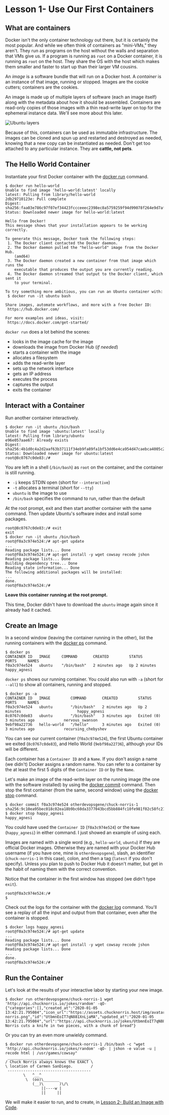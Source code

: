# Lesson 1- Use Our First Containers

## What are containers

Docker isn't the only container technology out there, but it is certainly the
most popular. And while we often think of containers as "mini-VMs," they
aren't. They run as programs on the host without the walls and separation that
VMs give us. If a program is running as `root` on a Docker container, it is
running as `root` on the host. They share the OS with the host which makes them
smaller and faster to start up than their larger VM cousins.

An _image_ is a software bundle that will run on a Docker host. A _container_
is an instance of that image, running or stopped. Images are the cookie
cutters; containers are the cookies.

An image is made up of multiple layers of software (each an image itself) along
with the metadata about how it should be assembled. Containers are read-only
copies of those images with a thin read-write layer on top for the ephemeral
instance data. We'll see more about this later.

![Ubuntu layers](./ubuntu-layers.svg "Layers in Docker containers")

Because of this, containers can be used as immutable infrastructure. The images
can be cloned and spun up and restarted and destroyed as needed, knowing that a
new copy can be instantiated as needed. Don't get too attached to any particular
instance. They are __cattle, not pets__.

## The Hello World Container

Instantiate your first Docker container with the
[docker run](https://docs.docker.com/engine/reference/run/) command.

```console
$ docker run hello-world
Unable to find image 'hello-world:latest' locally
latest: Pulling from library/hello-world
2db29710123e: Pull complete
Digest: sha256:faa03e786c97f07ef34423fccceeec2398ec8a5759259f94d99078f264e9d7af
Status: Downloaded newer image for hello-world:latest

Hello from Docker!
This message shows that your installation appears to be working correctly.

To generate this message, Docker took the following steps:
 1. The Docker client contacted the Docker daemon.
 2. The Docker daemon pulled the "hello-world" image from the Docker Hub.
    (amd64)
 3. The Docker daemon created a new container from that image which runs the
    executable that produces the output you are currently reading.
 4. The Docker daemon streamed that output to the Docker client, which sent it
    to your terminal.

To try something more ambitious, you can run an Ubuntu container with:
 $ docker run -it ubuntu bash

Share images, automate workflows, and more with a free Docker ID:
 https://hub.docker.com/

For more examples and ideas, visit:
 https://docs.docker.com/get-started/
```

`docker run` does a lot behind the scenes:

* looks in the image cache for the image
* downloads the image from Docker Hub (_if needed_)
* starts a container with the image
* allocates a filesystem
* adds the read-write layer
* sets up the network interface
* gets an IP address
* executes the process
* captures the output
* exits the container

## Interact with a Container

Run another container interactively.

```console
$ docker run -it ubuntu /bin/bash
Unable to find image 'ubuntu:latest' locally
latest: Pulling from library/ubuntu
e96e057aae67: Already exists
Digest: sha256:4b1d0c4a2d2aaf63b37111f34eb9fa89fa1bf53dd6e4ca954d47caebca4005c2
Status: Downloaded newer image for ubuntu:latest
root@8c0767c0de83:/#
```

You are left in a shell (`/bin/bash`) as `root` on the container, and the
container is still running.

* `-i` keeps STDIN open (short for `--interactive`)
* `-t` allocates a terminal (short for `--tty`)
* `ubuntu` is the image to use
* `/bin/bash` specifies the command to run, rather than the default

At the root prompt, exit and then start another container with the same
command. Then update Ubuntu's software index and install some packages.

```console
root@8c0767c0de83:/# exit
exit
$ docker run -it ubuntu /bin/bash
root@f0a3c974e524:/# apt-get update
...
Reading package lists... Done
root@f0a3c974e524:/# apt-get install -y wget cowsay recode jshon
Reading package lists... Done
Building dependency tree... Done
Reading state information... Done
The following additional packages will be installed:
...
done.
root@f0a3c974e524:/#
```

__Leave this container running at the root prompt.__

This time, Docker didn't have to download the `ubuntu` image again since it
already had it cached.

## Create an Image

In a second window (leaving the container running in the other), list the
running containers with the
[docker ps](https://docs.docker.com/engine/reference/commandline/ps/)
command.

```console
$ docker ps
CONTAINER ID   IMAGE     COMMAND       CREATED         STATUS         PORTS     NAMES
f0a3c974e524   ubuntu    "/bin/bash"   2 minutes ago   Up 2 minutes             happy_agnesi
```

`docker ps` shows our running container. You could also run with `-a` (short for
`--all`) to show all containers, running and stopped.

```console
$ docker ps -a
CONTAINER ID   IMAGE         COMMAND       CREATED         STATUS                     PORTS     NAMES
f0a3c974e524   ubuntu        "/bin/bash"   2 minutes ago   Up 2 minutes                         happy_agnesi
8c0767c0de83   ubuntu        "/bin/bash"   3 minutes ago   Exited (0) 3 minutes ago             nervous_swanson
9ebf98a22736   hello-world   "/hello"      3 minutes ago   Exited (0) 3 minutes ago             recursing_chebyshev
```

You can see our current container (`f0a3c974e524`), the first Ubuntu container we
exited (`8c0767c0de83`), and Hello World (`9ebf98a22736`), although your IDs
will be different.

Each container has a `Container ID` and a `Name`. If you don't assign a name
(we didn't) Docker assigns a random name. You can refer to a container by the at
least the first 5 digits of the `Container ID` or by the `Name`.

Let's make an image of the read-write layer on the running image (the one with
the software installed) by using the
[docker commit](https://docs.docker.com/engine/reference/commandline/commit/)
command. Then stop the first container (from the same, second window) using the
[docker stop](https://docs.docker.com/engine/reference/commandline/stop/)
command.

```console
$ docker commit f0a3c974e524 otherdevopsgene/chuck-norris-1
sha256:9c10ea95bec018c02ea18b9bc60da3377043bcd5bb884fc10fe981f02c58fc21
$ docker stop happy_agnesi
happy_agnesi
```

You could have used the `Container ID` (`f0a3c974e524`) or the `Name`
(`happy_agnesi`) in either command. I just showed an example of using each.

Images are named with a single word (e.g., `hello-world`, `ubuntu`) if they are
official Docker images. Otherwise they are named with your Docker Hub username
(if you have one, mine is `otherdevopsgene`), slash, an identifier
(`chuck-norris-1` in this case), colon, and then a tag (`latest` if you don't
specify). Unless you plan to push to Docker Hub it doesn't matter, but get in
the habit of naming them with the correct convention.

Notice that the container in the first window has stopped
(we didn't type `exit`).

```console
root@f0a3c974e524:/#
$
```

Check out the logs for the container with the
[docker log](https://docs.docker.com/engine/reference/commandline/logs/)
command. You'll see a replay of all the input and output from that container,
even after the container is stopped.

```console
$ docker logs happy_agnesi
root@f0a3c974e524:/# apt-get update
...
Reading package lists... Done
root@f0a3c974e524:/# apt-get install -y wget cowsay recode jshon
Reading package lists... Done
...
done.
root@f0a3c974e524:/#
```

## Run the Container

Let's look at the results of your interactive labor by starting your new image.

```console
$ docker run otherdevopsgene/chuck-norris-1 wget 'http://api.chucknorris.io/jokes/random' -qO-
{"categories":[],"created_at":"2020-01-05 13:42:21.795084","icon_url":"https://assets.chucknorris.host/img/avatar/chuck-norris.png","id":"UtbmnEoIT7qN881XnLjaMA","updated_at":"2020-01-05 13:42:21.795084","url":"https://api.chucknorris.io/jokes/UtbmnEoIT7qN881XnLjaMA","value":"Chuck Norris cuts a knife in two pieces, with a chunk of bread"}
```

Or you can try an even more unwieldy command.

```console
$ docker run otherdevopsgene/chuck-norris-1 /bin/bash -c "wget 'http://api.chucknorris.io/jokes/random' -qO- | jshon -e value -u | recode html | /usr/games/cowsay"
 _____________________________________
/ Chuck Norris always knows the EXACT \
\ location of Carmen SanDiego.        /
 -------------------------------------
        \   ^__^
         \  (oo)\_______
            (__)\       )\/\
                ||----w |
                ||     ||
```

We will make it easier to run, and to create, in
[Lesson 2- Build an Image with Code](../02-Lesson/README.md).
